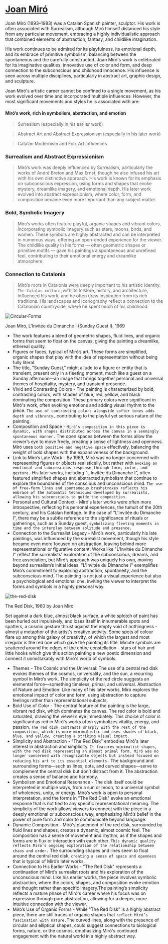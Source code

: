 # [Joan Miró](https://www.joan-miro.net/)
Joan Miró (1893–1983) was a Catalan Spanish painter, sculptor. His work is often associated with Surrealism, although Miró himself distanced his style from any particular movement, embracing a highly individualistic approach that combined elements of abstraction, fantasy, and childlike imagination.

His work continues to be admired for its playfulness, its emotional depth, and its embrace of primitive symbolism, balancing between the spontaneous and the carefully constructed. Joan Miró's work is celebrated for its imaginative qualities, innovative use of color and form, and deep connection to the subconscious and childhood innocence. His influence is seen across multiple disciplines, particularly in abstract art, graphic design, and sculpture.

Joan Miró's artistic career cannot be confined to a single movement, as his work evolved over time and incorporated multiple influences. However, the most significant movements and styles he is associated with are:
#### Miró’s work, rich in symbolism, abstraction, and emotion
> Surrealism (especially in his earlier work)

> Abstract Art and Abstract Expressionism (especially in his later work)

> Catalan Modernism and Folk Art influences
### Surrealism and Abstract Expressionism
> Miró’s work was deeply influenced by Surrealism, particularly the works of André Breton and Max Ernst, though he also infused his art with his own distinctive approach. His work is known for its emphasis on subconscious expression, using forms and shapes that evoke mystery, dreamlike imagery, and emotional depth.
> His later work evolved into abstract expressionism, where color, form, and composition became even more important than any subject matter.
### Bold, Symbolic Imagery
> Miro’s works often feature playful, organic shapes and vibrant colors, incorporating symbolic imagery such as stars, moons, birds, and women. These symbols are highly abstracted and can be interpreted in numerous ways, offering an open-ended experience for the viewer.
> The childlike quality in his forms — often geometric shapes or primitive motifs — gave his paintings a spontaneous and unrefined feel, contributing to their emotional energy and dreamlike atmosphere.
### Connection to Catalonia
> Miró’s roots in Catalonia were deeply important to his artistic identity. ```The Catalan culture,```with its folklore, history, and architecture, influenced his work, and he often drew inspiration from its rich traditions.
> His landscapes and iconography reflect a connection to the Catalonian countryside, where he spent much of his childhood.

![Circular-Forms](./imags/joan-miro-1.jpg "Circular-Forms")

Joan Miró, L'Invitée du Dimanche I (Sunday Guest I), 1969
- The work features a blend of geometric shapes, fluid lines, and organic forms that seem to float on the canvas, giving the painting a dreamlike, ethereal quality.
- Figures or faces, typical of Miró’s art, These forms are simplified, organic shapes that play with the idea of representation without being fully literal.
- The title, "Sunday Guest," might allude to a figure or entity that is transient, present only in a fleeting moment, much like a guest on a Sunday afternoon—an image that brings together personal and universal themes of hospitality, mystery, and transient presence.
- Vivid and Contrasting Colors - The painting is characterized by bold, contrasting colors, with shades of blue, red, yellow, and black dominating the composition. These primary colors were significant in Miró's work, often evoking emotions and adding visual rhythm to the piece. ```The use of contrasting colors alongside softer tones adds depth and vibrancy,``` contributing to the playful yet serious nature of the painting.
- Composition and Space - ```Miró’s composition in this piece is dynamic, with shapes distributed across the canvas in a seemingly spontaneous manner.``` The open spaces between the forms allow the viewer’s eye to move freely, creating a sense of lightness and openness. Miró uses ```both positive and negative space``` effectively, balancing the weight of bold shapes with the expansiveness of the background.
- Link to Miró’s Late Work - By 1969, Miró was no longer concerned with representing figures or objects realistically, but rather with ```evoking an emotional and subconscious response through form, color, and gesture.``` His later works, including "L'Invitée du Dimanche I", often featured simplified shapes and abstracted symbolism that continue to explore the boundaries of the conscious and unconscious mind.
```The use of free-form lines and spontaneous brushstrokes reflects his embrace of the automatic techniques developed by surrealists, allowing his subconscious to guide the composition.```
- Personal and Cultural Context - Miró's later works were often more introspective, reflecting his personal experiences, the tumult of the 20th century, and his Catalan heritage. In the case of "L'Invitée du Dimanche I", there may be a subtle reference to the significance of rituals or gatherings, such as a Sunday guest, ```symbolizing fleeting moments in time and the interplay between solitude and presence.```
- Connection to the Surrealist Legacy - Miró’s work, particularly his late paintings, was influenced by the surrealist movement, though his style became even more focused on abstraction, leaving behind more representational or figurative content. Works like "L'Invitée du Dimanche I" reflect the surrealists' exploration of the subconscious, dreams, and free association, but Miró’s approach was uniquely his own, moving beyond surrealism’s initial ideas.
"L'Invitée du Dimanche I" exemplifies Miró’s commitment to exploring abstraction, spontaneity, and the subconscious mind. The painting is not just a visual experience but also a psychological and emotional one, inviting the viewer to interpret the forms and symbols in a highly personal way.

![the-red-disk](./imags/the-red-disk.jpg "the-red-disk")

The Red Disk, 1960 by Joan Miro

Set against a dark blue, almost black surface, a white splotch of paint has been hurled out impulsively, and loses itself in innumerable spots and spatters, a cosmic gesture thrust against the empty void of nothingness - almost a metaphor of the artist's creative activity. Some spots of colour flare up among this galaxy of creativity, of which the largest and most irregular is the red one which gave the painting its title. Minute symbols are scattered around the edges of the entire constellation - stars of hair and little hooks which give this action painting a new poetic dimension and connect it unmistakably with Miro's world of symbols.
- Themes - The Cosmic and the Universal: The use of a central red disk evokes themes of the cosmos, universality, and the sun, a recurring symbol in Miró’s work. The simplicity of the red circle suggests an elemental force—something timeless, primal, and universal. Abstraction of Nature and Emotion: Like many of his later works, Miró explores the emotional impact of color and form, using abstraction to capture feelings rather than representational subjects.
- Bold Use of Color - The central feature of the painting is the large, vibrant red disk, which dominates the canvas. The red color is bold and saturated, drawing the viewer’s eye immediately. This choice of color is significant as red in Miró's works often symbolizes vitality, energy, and passion.
```The red disk contrasts sharply with the rest of the composition, which is more minimalistic and uses shades of black, blue, and yellow, creating a striking visual impact.```
- Simplicity and Abstraction - "The Red Disk" embodies Miró's later interest in abstraction and simplicity. ```It features minimalist shapes, with the red disk representing an almost primal form. Miró was no longer concerned with recognizable objects but instead focused on reducing his art to its essential elements.``` The background and surrounding forms—such as lines, dots, and curved shapes—serve to complement the central disk but don’t distract from it. The abstraction creates a sense of balance and harmony.
- Symbolism and Emotional Resonance - The disk itself could be interpreted in multiple ways, from a sun or moon, to a universal symbol of wholeness, unity, or energy. Miró’s work is open to personal interpretation, and the forms in "The Red Disk" evoke an emotional response that is not tied to any specific representational meaning. The simplicity of the work allows viewers to connect with the piece in a deeply emotional or subconscious way, emphasizing Miró’s belief in the power of pure form and color to communicate beyond language.
- Dynamic Composition - Miró's placement of the red disk, surrounded by fluid lines and shapes, creates a dynamic, almost cosmic feel. The composition has a sense of movement and rhythm, as if the shapes and forms are in flux or interaction with each other. ```This dynamic quality reflects Miró’s ongoing exploration of the relationship between chaos and order.``` The surrounding shapes and lines seem to float around the central red disk, ```creating a sense of space and openness``` that is typical of Miró’s later works.
- Connection to His Earlier Works - "The Red Disk" represents a continuation of Miró’s surrealist roots and his exploration of the unconscious mind. Like his earlier works, the piece involves symbolic abstraction, where the colors, shapes, and composition evoke emotion and thought rather than specific imagery.The painting’s simplicity reflects a mature phase of Miró's career where his focus was on expression through pure abstraction, allowing for a deeper, more intuitive connection with the viewer.
- Miró’s Use of Organic Forms - While "The Red Disk" is a highly abstract piece, there are still traces of organic shapes that ```reflect Miró’s fascination with nature.```The curved lines, along with the presence of circular and elliptical shapes, could suggest connections to biological forms, nature, or the cosmos, emphasizing Miró's continued engagement with the natural world in a highly abstract way.

